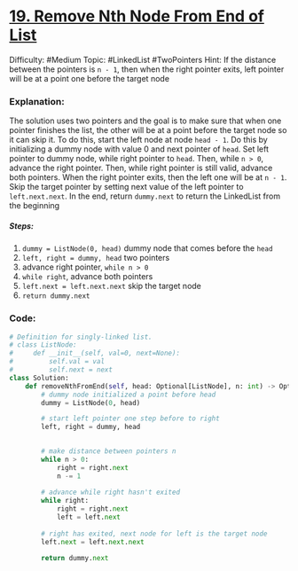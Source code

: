 # [19. Remove Nth Node From End of List](https://leetcode.com/problems/remove-nth-node-from-end-of-list/)

Difficulty: #Medium 
Topic: #LinkedList #TwoPointers 
Hint: If the distance between the pointers is `n - 1`, then when the right pointer exits, left pointer will be at a point one before the target node

### Explanation:
The solution uses two pointers and the goal is to make sure that when one pointer finishes the list, the other will be at a point before the target node so it can skip it. To do this, start the left node at node `head - 1`. Do this by initializing a dummy node with value 0 and next pointer of `head`. Set left pointer to dummy node, while right pointer to `head`. Then, while `n > 0`, advance the right pointer. Then, while right pointer is still valid, advance both pointers. When the right pointer exits, then the left one will be at `n - 1`. Skip the target pointer by setting next value of the left pointer to `left.next.next`. In the end, return `dummy.next` to return the LinkedList from the beginning

##### Steps:
1. `dummy = ListNode(0, head)` dummy node that comes before the `head`
2. `left, right = dummy, head` two pointers
3. advance right pointer, `while n > 0`
4. `while right`, advance both pointers
5. `left.next = left.next.next` skip the target node
6. `return dummy.next`
### Code:

```python
# Definition for singly-linked list.
# class ListNode:
#     def __init__(self, val=0, next=None):
#         self.val = val
#         self.next = next
class Solution:
    def removeNthFromEnd(self, head: Optional[ListNode], n: int) -> Optional[ListNode]:
        # dummy node initialized a point before head 
        dummy = ListNode(0, head)

        # start left pointer one step before to right
        left, right = dummy, head
        

        # make distance between pointers n
        while n > 0:
            right = right.next
            n -= 1
        
        # advance while right hasn't exited
        while right:
            right = right.next
            left = left.next
        
        # right has exited, next node for left is the target node
        left.next = left.next.next

        return dummy.next
```
